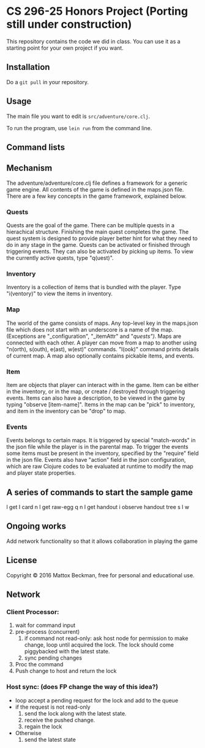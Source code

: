 # CS 296-25 Honors Project (Porting still under construction)

This repository contains the code we did in class.  You can
use it as a starting point for your own project if you want.

## Installation

Do a `git pull` in your repository.

## Usage

The main file you want to edit is `src/adventure/core.clj`.

To run the program, use `lein run` from the command line.

## Command lists


## Mechanism
The adventure/adventure/core.clj file defines a framework for a generic game engine. All contents of the game is defined in the maps.json file. There are a few key concepts in the game framework, explained below.

### Quests
Quests are the goal of the game. There can be multiple quests in a hierachical structure. Finishing the main quest completes the game. The quest system is designed to provide player better hint for what they need to do in any stage in the game. Quests can be activated or finished through triggering events. They can also be activated by picking up items. To view the currently active quests, type "q(uest)".

### Inventory
Inventory is a collection of items that is bundled with the player. Type "i(ventory)" to view the items in inventory.

### Map
The world of the game consists of maps. Any top-level key in the maps.json file which does not start with an underscore is a name of the map. (Exceptions are "_configuration", "_itemAttr" and  "_quests")_. Maps are connected with each other. A player can move from a map to another using "n(orth), s(outh), e(ast), w(est)" commands. "l(ook)" command prints details of current map. A map also optionally contains pickable items, and events.

### Item
Item are objects that player can interact with in the game. Item can be either in the inventory, or in the map, or create / destroyed through triggering events. Items can also have a description, to be viewed in the game by typing "observe [item-name]". Items in the map can be "pick" to inventory, and item in the inventory can be "drop" to map.

### Events
Events belongs to certain maps. It is triggered by special "match-words" in the json file while the player is in the parental map. To trigger the events some items must be present in the inventory, specified by the "require" field in the json file. Events also have "action" field in the json configuration, which are raw Clojure codes to be evaluated at runtime to modify the map and player state properties.

## A series of commands to start the sample game
l
get I card
n
l
get raw-egg
q
n
l
get handout
i
observe handout
tree
s
l
w

## Ongoing works
Add network functionality so that it allows collaboration in playing the game

## License

Copyright © 2016 Mattox Beckman, free for personal and educational use.

## Network

### Client Processor:
1. wait for command input
2. pre-process (concurrent)
	1. if command not read-only: ask host node for permission to make change, loop until acquired the lock. The lock should come piggybacked with the latest state.
	2. sync pending changes
3. Proc the command
4. Push change to host and return the lock

### Host sync: (does FP change the way of this idea?)
* loop accept a pending request for the lock and add to the queue
* if the request is not read-only
	1. send the lock along with the latest state.
	2. receive the pushed change.
	3. regain the lock
* Otherwise
	1. send the latest state

